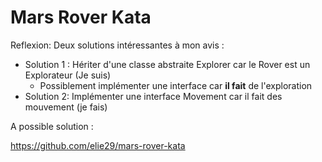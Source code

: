 # Mars Rover Kata


Reflexion: Deux solutions intéressantes à mon avis :

- Solution 1 : Hériter d'une classe abstraite Explorer car le Rover est un Explorateur (Je suis)
  - Possiblement implémenter une interface car **il fait** de l'exploration
- Solution 2: Implémenter une interface Movement car il fait des mouvement (je fais)


A possible solution :

https://github.com/elie29/mars-rover-kata